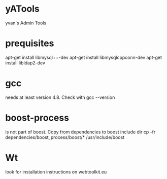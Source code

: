 yATools
=======

yvan's Admin Tools

prequisites
===========
apt-get install libmysql++-dev
apt-get install libmysqlcppconn-dev
apt-get install libldap2-dev

gcc
===
needs at least version 4.8. Check with 
gcc --version

boost-process
=============
is not part of boost. Copy from dependencies to boost include dir
cp -fr dependencies/boost_process/boost/* /usr/include/boost

Wt
== 
look for installation instructions on webtoolkit.eu

